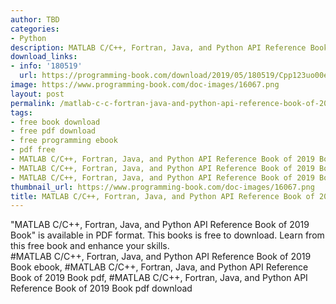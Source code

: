 ```yaml
---
author: TBD
categories:
- Python
description: MATLAB C/C++, Fortran, Java, and Python API Reference Book of 2019 Book
download_links:
- info: '180519'
  url: https://programming-book.com/download/2019/05/180519/Cpp123uo00es0092.pdf
image: https://www.programming-book.com/doc-images/16067.png
layout: post
permalink: /matlab-c-c-fortran-java-and-python-api-reference-book-of-2019-book.html
tags:
- free book download
- free pdf download
- free programming ebook
- pdf free
- MATLAB C/C++, Fortran, Java, and Python API Reference Book of 2019 Book ebook
- MATLAB C/C++, Fortran, Java, and Python API Reference Book of 2019 Book pdf
- MATLAB C/C++, Fortran, Java, and Python API Reference Book of 2019 Book pdf download
thumbnail_url: https://www.programming-book.com/doc-images/16067.png
title: MATLAB C/C++, Fortran, Java, and Python API Reference Book of 2019 Book
---
```


 
<div class="item-desc text-justify">
  "MATLAB C/C++, Fortran, Java, and Python API Reference Book of 2019 Book" is available in PDF format. This books is free to download. Learn from this free book and enhance your skills.
  <br>
  #MATLAB C/C++, Fortran, Java, and Python API Reference Book of 2019 Book ebook, #MATLAB C/C++, Fortran, Java, and Python API Reference Book of 2019 Book pdf, #MATLAB C/C++, Fortran, Java, and Python API Reference Book of 2019 Book pdf download
</div>